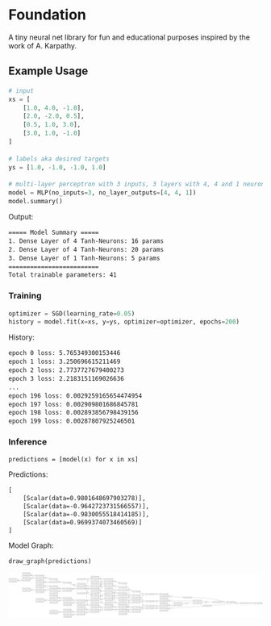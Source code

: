 # Foundation

A tiny neural net library for fun and educational purposes inspired by the work of A. Karpathy.

## Example Usage

```python
# input
xs = [
    [1.0, 4.0, -1.0],
    [2.0, -2.0, 0.5],
    [0.5, 1.0, 3.0],
    [3.0, 1.0, -1.0]
]

# labels aka desired targets
ys = [1.0, -1.0, -1.0, 1.0]

# multi-layer perceptron with 3 inputs, 3 layers with 4, 4 and 1 neurons
model = MLP(no_inputs=3, no_layer_outputs=[4, 4, 1])
model.summary()
```

Output:

```bash
===== Model Summary =====
1. Dense Layer of 4 Tanh-Neurons: 16 params
2. Dense Layer of 4 Tanh-Neurons: 20 params
3. Dense Layer of 1 Tanh-Neurons: 5 params
=========================
Total trainable parameters: 41
```

### Training

```python
optimizer = SGD(learning_rate=0.05)
history = model.fit(x=xs, y=ys, optimizer=optimizer, epochs=200)
```

History:
```bash
epoch 0 loss: 5.765349300153446
epoch 1 loss: 3.250696615211469
epoch 2 loss: 2.7737727679400273
epoch 3 loss: 2.2183151169026636
...
epoch 196 loss: 0.0029259165654474954
epoch 197 loss: 0.002909801686845781
epoch 198 loss: 0.002893856798439156
epoch 199 loss: 0.00287807925246501
```

### Inference
```
predictions = [model(x) for x in xs]
```

Predictions:

```
[
    [Scalar(data=0.9801648697903278)],
    [Scalar(data=-0.9642723731566557)],
    [Scalar(data=-0.9830055518414185)],
    [Scalar(data=0.9699374073460569)]
]
```

Model Graph:
```python
draw_graph(predictions)
```
![foundation](assets/graph.svg)
